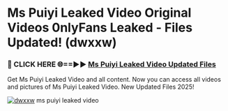 # Ms Puiyi Leaked Video Original Videos 0nlyFans Leaked - Files Updated! (dwxxw)

<h3>🔴 CLICK HERE 🌐==►► <a href="https://tinyurl.com/ms9xzufz" rel="nofollow">Ms Puiyi Leaked Video Updated Files</a></h3>

Get Ms Puiyi Leaked Video and all content. Now you can access all videos and pictures of Ms Puiyi Leaked Video. New Updated Files 2025!

[![dwxxw](https://i.imgur.com/ppqm5kG.gif)](https://tinyurl.com/ms9xzufz)
ms puiyi leaked video